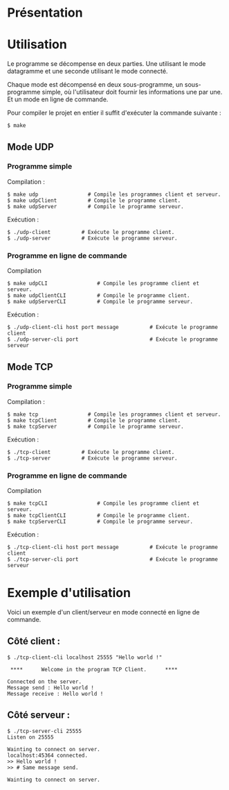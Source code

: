 # Présentation
# Utilisation
Le programme se décompense en deux parties. Une utilisant le mode datagramme et une seconde utilisant le mode connecté.

Chaque mode est décompensé en deux sous-programme, un sous-programme simple, où l'utilisateur doit fournir les informations une par une. Et un mode en ligne de commande.

Pour compiler le projet en entier il suffit d'exécuter la commande suivante :
 ```
 $ make
```

## Mode UDP
### Programme simple
Compilation :
```
$ make udp                # Compile les programmes client et serveur.
$ make udpClient          # Compile le programme client.
$ make udpServer          # Compile le programme serveur.
```
Exécution :
```
$ ./udp-client          # Exécute le programme client.
$ ./udp-server          # Exécute le programme serveur.
```

### Programme en ligne de commande
Compilation
```
$ make udpCLI                # Compile les programme client et serveur.
$ make udpClientCLI          # Compile le programme client.
$ make udpServerCLI          # Compile le programme serveur.
```
Exécution :
```
$ ./udp-client-cli host port message          # Exécute le programme client
$ ./udp-server-cli port                       # Exécute le programme serveur
```

## Mode TCP
### Programme simple
Compilation :
```
$ make tcp                # Compile les programmes client et serveur.
$ make tcpClient          # Compile le programme client.
$ make tcpServer          # Compile le programme serveur.
```
Exécution :
```
$ ./tcp-client          # Exécute le programme client.
$ ./tcp-server          # Exécute le programme serveur.
```
### Programme en ligne de commande
Compilation
```
$ make tcpCLI                # Compile les programme client et serveur.
$ make tcpClientCLI          # Compile le programme client.
$ make tcpServerCLI          # Compile le programme serveur.
```
Exécution :
```
$ ./tcp-client-cli host port message          # Exécute le programme client
$ ./tcp-server-cli port                       # Exécute le programme serveur
```

# Exemple d'utilisation
Voici un exemple d'un client/serveur en mode connecté en ligne de commande.

## Côté client :
```
$ ./tcp-client-cli localhost 25555 "Hello world !"

 ****      Welcome in the program TCP Client.      ****

Connected on the server.
Message send : Hello world !
Message receive : Hello world !
```
## Côté serveur :
```
$ ./tcp-server-cli 25555
Listen on 25555

Wainting to connect on server.
localhost:45364 connected.
>> Hello world !
>> # Same message send.

Wainting to connect on server.
```
